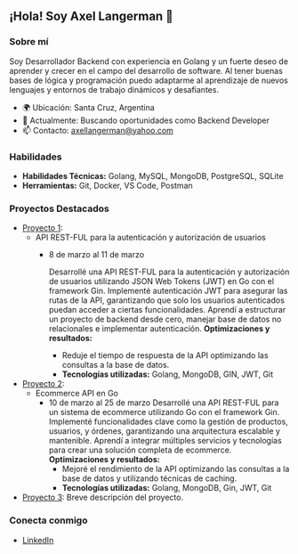 ## ¡Hola! Soy Axel Langerman 👋

### Sobre mí
Soy Desarrollador Backend con experiencia en Golang y un fuerte deseo de aprender y crecer en el campo del desarrollo de software. Al tener buenas bases de lógica y programación puedo adaptarme al aprendizaje de nuevos lenguajes y entornos de trabajo dinámicos y desafiantes.

- 🌍 Ubicación: Santa Cruz, Argentina
- 💼 Actualmente: Buscando oportunidades como Backend Developer
- 📫 Contacto: axellangerman@yahoo.com

### Habilidades
- **Habilidades Técnicas:** Golang, MySQL, MongoDB, PostgreSQL, SQLite
- **Herramientas:** Git, Docker, VS Code, Postman

### Proyectos Destacados
- [Proyecto 1](https://github.com/langermanaxel/go-jwt-project): 
  - API REST-FUL para la autenticación y autorización de usuarios 
    - 8 de marzo al 11 de marzo

      Desarrollé una API REST-FUL para la autenticación y autorización de usuarios utilizando JSON Web Tokens (JWT) en Go con el framework Gin.
      Implementé autenticación JWT para asegurar las rutas de la API, garantizando que solo los usuarios autenticados puedan acceder a ciertas funcionalidades.
      Aprendí a estructurar un proyecto de backend desde cero, manejar base de datos no relacionales e  implementar autenticación.
      **Optimizaciones y resultados:**
        - Reduje el tiempo de respuesta de la API  optimizando las consultas a la base de datos.
        - **Tecnologías utilizadas:** Golang, MongoDB, GIN, JWT, Git
- [Proyecto 2](https://github.com/langermanaxel/go-ecommerce):
  - Ecommerce API en Go
    - 10 de marzo al 25 de marzo
      Desarrollé una API REST-FUL para un sistema de ecommerce utilizando Go con el framework Gin. Implementé
      funcionalidades clave como la gestión de productos, usuarios, y órdenes, garantizando una arquitectura escalable y
      mantenible. Aprendí a integrar múltiples servicios y tecnologías para crear una solución completa de ecommerce.
      **Optimizaciones y resultados:**
        - Mejoré el rendimiento de la API optimizando las consultas a la base de datos y utilizando técnicas de caching.
        - **Tecnologías utilizadas:** Golang, MongoDB, Gin, JWT, Git
- [Proyecto 3](https://github.com/tuusuario/proyecto3): Breve descripción del proyecto.

### Conecta conmigo
- [LinkedIn](https://www.linkedin.com/in/axel-langerman/)
